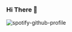 ### Hi There 👋

![spotify-github-profile](https://spotify-github-profile.vercel.app/api/view?uid=jbylccraqjb96elvufpf8ygd5&cover_image=true&theme=natemoo-re&show_offline=false&background_color=121212&bar_color=53b14f&bar_color_cover=false)
